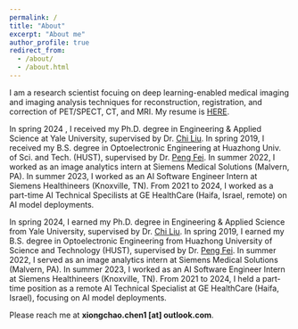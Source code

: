 ```yaml
---
permalink: /
title: "About"
excerpt: "About me"
author_profile: true
redirect_from: 
  - /about/
  - /about.html
---
```


I am a research scientist focuing on deep learning-enabled medical imaging and imaging analysis techniques for reconstruction, registration, and correction of PET/SPECT, CT, and MRI. My resume is [HERE](https://xiongchaochen.github.io/cv/). 

In spring 2024 , I received my Ph.D. degree in Engineering & Applied Science at Yale University, supervised by Dr. [Chi Liu](https://medicine.yale.edu/profile/chi_liu/). In spring 2019, I received my B.S. degree in Optoelectronic Engineering at Huazhong Univ. of Sci. and Tech. (HUST), supervised by Dr. [Peng Fei](http://faculty.hust.edu.cn/feipeng/zh_CN/index.htm). In summer 2022, I worked as an image analytics intern at Siemens Medical Solutions (Malvern, PA). In summer 2023, I worked as an AI Software Engineer Intern at Siemens Healthineers (Knoxville, TN). From 2021 to 2024, I worked as a part-time AI Technical Specilists at GE HealthCare (Haifa, Israel, remote) on AI model deployments.

In spring 2024, I earned my Ph.D. degree in Engineering & Applied Science from Yale University, supervised by Dr. [Chi Liu](https://medicine.yale.edu/profile/chi_liu/). In spring 2019, I earned my B.S. degree in Optoelectronic Engineering from Huazhong University of Science and Technology (HUST), supervised by Dr. [Peng Fei](http://faculty.hust.edu.cn/feipeng/zh_CN/index.htm). In summer 2022, I served as an image analytics intern at Siemens Medical Solutions (Malvern, PA). In summer 2023, I worked as an AI Software Engineer Intern at Siemens Healthineers (Knoxville, TN). From 2021 to 2024, I held a part-time position as a remote AI Technical Specialist at GE HealthCare (Haifa, Israel), focusing on AI model deployments.



Please reach me at **xiongchao.chen1 [at] outlook.com**.




